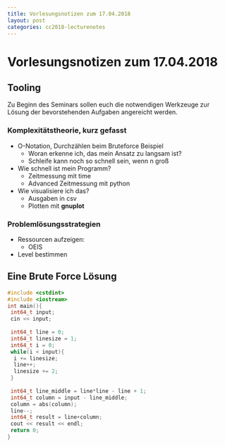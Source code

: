 ```yaml
---
title: Vorlesungsnotizen zum 17.04.2018
layout: post
categories: cc2018-lecturenotes
---
```


# Vorlesungsnotizen zum 17.04.2018

## Tooling
Zu Beginn des Seminars sollen euch die notwendigen Werkzeuge zur Lösung der bevorstehenden Aufgaben angereicht werden.

### Komplexitätstheorie, kurz gefasst
* O-Notation, Durchzählen beim Bruteforce Beispiel
  * Woran erkenne ich, das mein Ansatz zu langsam ist?
  * Schleife kann noch so schnell sein, wenn n groß
* Wie schnell ist mein Programm?
  * Zeitmessung mit time
  * Advanced Zeitmessung mit python
* Wie visualisiere ich das?
  * Ausgaben in csv
  * Plotten mit **gnuplot**

### Problemlösungsstrategien
* Ressourcen aufzeigen:
  * OEIS
* Level bestimmen


## Eine Brute Force Lösung
``` c++
#include <cstdint>
#include <iostream>
int main(){
 int64_t input;
 cin << input;
 
 int64_t line = 0;
 int64_t linesize = 1;
 int64_t i = 0;
 while(i < input){
  i += linesize;
  line++;
  linesize += 2;
 }
 
 int64_t line_middle = line*line - line + 1;
 int64_t column = input - line_middle;
 column = abs(column);
 line--;
 int64_t result = line+column;
 cout << result << endl;
 return 0;
}

```


